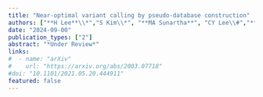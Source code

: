 ```yaml
---
title: "Near-optimal variant calling by pseudo-database construction"
authors: ["**H Lee**\\*","S Kim\\*", "**MA Sunartha**", "CY Lee\\#","**YS Lee**\\#"]
date: "2024-09-00"
publication_types: ["2"]
abstract: "*Under Review*"
links:
#  - name: "arXiv"
#    url: "https://arxiv.org/abs/2003.07718"
#doi: "10.1101/2021.05.20.444911"
featured: false
---
```

